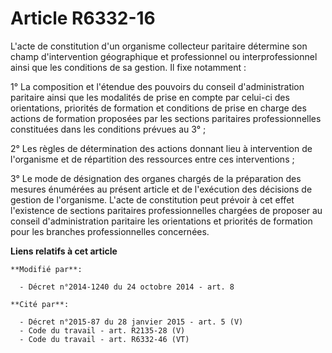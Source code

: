 # Article R6332-16

L'acte de constitution d'un organisme collecteur paritaire détermine son champ d'intervention géographique et professionnel
ou interprofessionnel ainsi que les conditions de sa gestion. Il fixe notamment : 

1° La composition et l'étendue des pouvoirs du conseil d'administration paritaire ainsi que les modalités de prise en compte
par celui-ci des orientations, priorités de formation et conditions de prise en charge des actions de formation proposées par
les sections paritaires professionnelles constituées dans les conditions prévues au 3° ; 

2° Les règles de détermination des actions donnant lieu à intervention de l'organisme et de répartition des ressources entre
ces interventions ; 

3° Le mode de désignation des organes chargés de la préparation des mesures énumérées au présent article et de l'exécution
des décisions de gestion de l'organisme. L'acte de constitution peut prévoir à cet effet l'existence de sections paritaires
professionnelles chargées de proposer au conseil d'administration paritaire les orientations et priorités de formation pour
les branches professionnelles concernées.

**Liens relatifs à cet article**

	**Modifié par**:

	  - Décret n°2014-1240 du 24 octobre 2014 - art. 8

	**Cité par**:

	  - Décret n°2015-87 du 28 janvier 2015 - art. 5 (V)
	  - Code du travail - art. R2135-28 (V)
	  - Code du travail - art. R6332-46 (VT)
